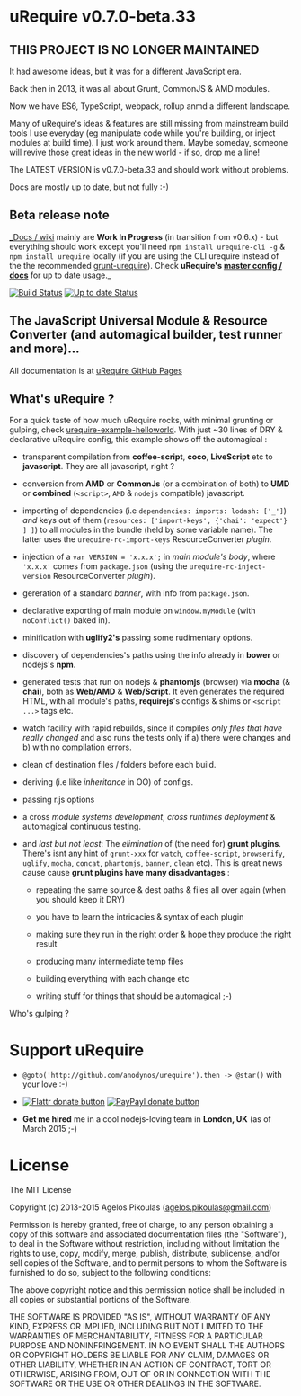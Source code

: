 # uRequire v0.7.0-beta.33

## THIS PROJECT IS NO LONGER MAINTAINED 

It had awesome ideas, but it was for a different JavaScript era. 

Back then in 2013, it was all about Grunt, CommonJS & AMD modules. 

Now we have ES6, TypeScript, webpack, rollup anmd a different landscape.

Many of uRequire's ideas & features are still missing from mainstream build tools I use everyday (eg manipulate code while you're building, or inject modules at build time). I just work around them. Maybe someday, someone will revive those great ideas in the new world - if so, drop me a line!  

The LATEST VERSION is v0.7.0-beta.33 and should work without problems.
 
Docs are mostly up to date, but not fully :-)        

## Beta release note

[_Docs / wiki](http://anodynos.github.io/uRequire) mainly are **Work In Progress** (in transition from v0.6.x) - but everything should work except you'll need `npm install urequire-cli -g` & `npm install urequire` locally (if you are using the CLI urequire instead of the the recommended [grunt-urequire](https://github.com/aearly/grunt-urequire)). Check **uRequire's [master config / docs](https://github.com/anodynos/uRequire/blob/master/source/code/config/MasterDefaultsConfig.coffee.md)** for up to date usage._

[![Build Status](https://travis-ci.org/anodynos/uRequire.svg?branch=master)](https://travis-ci.org/anodynos/uRequire)
[![Up to date Status](https://david-dm.org/anodynos/urequire.png)](https://david-dm.org/anodynos/urequire)

## The JavaScript Universal Module & Resource Converter (and automagical builder, test runner and more)...

All documentation is at [uRequire GitHub Pages](http://anodynos.github.io/uRequire)

## What's uRequire ?

For a quick taste of how much uRequire rocks, with minimal grunting or gulping, check [urequire-example-helloworld](https://github.com/anodynos/urequire-example-helloworld). With just ~30 lines of DRY & declarative uRequire config, this example shows off the automagical :

* transparent compilation from **coffee-script**, **coco**, **LiveScript** etc to **javascript**. They are all javascript, right ?

* conversion from **AMD** or **CommonJs** (or a combination of both) to **UMD** or **combined** (`<script>`, `AMD` & `nodejs` compatible) javascript.

* importing of dependencies (i.e `dependencies: imports: lodash: ['_']`) *and* keys out of them (`resources: ['import-keys', {'chai': 'expect'} ] ]`) to all modules in the bundle (held by some variable name). The latter uses the `urequire-rc-import-keys` ResourceConverter *plugin*.

* injection of a `var VERSION = 'x.x.x';` in *main module's body*, where `'x.x.x'` comes from `package.json` (using the `urequire-rc-inject-version` ResourceConverter *plugin*).

* gereration of a standard *banner*, with info from `package.json`.

* declarative exporting of main module on `window.myModule` (with `noConflict()` baked in).

* minification with **uglify2's** passing some rudimentary options.

* discovery of dependencies's paths using the info already in **bower** or nodejs's **npm**.

* generated tests that run on nodejs & **phantomjs** (browser) via **mocha** (& **chai**), both as **Web/AMD** & **Web/Script**. It even generates the required HTML, with all module's paths, **requirejs**'s configs & shims or `<script ...>` tags etc.

* watch facility with rapid rebuilds, since it compiles *only files that have really changed* and also runs the tests only if a) there were changes and b) with no compilation errors.

* clean of destination files / folders before each build.

* deriving (i.e like *inheritance* in OO) of configs.

* passing r.js options

* a cross *module systems development*, *cross runtimes deployment* & automagical continuous testing.

* and *last but not least*: The *elimination* of (the need for) **grunt plugins**. There's isnt any hint of `grunt-xxx` for `watch`, `coffee-script`, `browserify`, `uglify`, `mocha`, `concat`, `phantomjs`, `banner`, `clean` etc). This is great news cause cause **grunt plugins have many disadvantages** :

     * repeating the same source & dest paths & files all over again (when you should keep it DRY)

     * you have to learn the intricacies & syntax of each plugin

     * making sure they run in the right order & hope they produce the right result

     * producing many intermediate temp files

     * building everything with each change etc

     * writing stuff for things that should be automagical ;-)

Who's gulping ?

# Support uRequire

* `@goto('http://github.com/anodynos/urequire').then -> @star()` with your love :-)

* [![Flattr donate button](http://api.flattr.com/button/flattr-badge-large.png)](https://flattr.com/submit/auto?user_id=anodynos&url=http%3A%2F%2Furequire.org "Donate to uRequire using Flattr")
[![PayPayl donate button](https://www.paypalobjects.com/en_AU/i/btn/btn_donate_SM.gif)](https://www.paypal.com/cgi-bin/webscr?cmd=_donations&business=XZGDQKS96XGP8&lc=GR&item_name=uRequire%2eorg&currency_code=EUR&bn=PP%2dDonationsBF%3abtn_donate_SM%2egif%3aNonHosted "Donate to uRequire using Paypal")

* **Get me hired** me in a cool nodejs-loving team in **London, UK** (as of March 2015 ;-)

# License

The MIT License

Copyright (c) 2013-2015 Agelos Pikoulas (agelos.pikoulas@gmail.com)

Permission is hereby granted, free of charge, to any person
obtaining a copy of this software and associated documentation
files (the "Software"), to deal in the Software without
restriction, including without limitation the rights to use,
copy, modify, merge, publish, distribute, sublicense, and/or sell
copies of the Software, and to permit persons to whom the
Software is furnished to do so, subject to the following
conditions:

The above copyright notice and this permission notice shall be
included in all copies or substantial portions of the Software.

THE SOFTWARE IS PROVIDED "AS IS", WITHOUT WARRANTY OF ANY KIND,
EXPRESS OR IMPLIED, INCLUDING BUT NOT LIMITED TO THE WARRANTIES
OF MERCHANTABILITY, FITNESS FOR A PARTICULAR PURPOSE AND
NONINFRINGEMENT. IN NO EVENT SHALL THE AUTHORS OR COPYRIGHT
HOLDERS BE LIABLE FOR ANY CLAIM, DAMAGES OR OTHER LIABILITY,
WHETHER IN AN ACTION OF CONTRACT, TORT OR OTHERWISE, ARISING
FROM, OUT OF OR IN CONNECTION WITH THE SOFTWARE OR THE USE OR
OTHER DEALINGS IN THE SOFTWARE.

